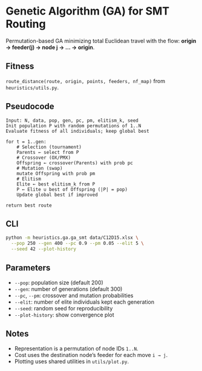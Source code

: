 # Genetic Algorithm (GA) for SMT Routing

Permutation-based GA minimizing total Euclidean travel with the flow:
**origin → feeder(j) → node j → … → origin**.

## Fitness

`route_distance(route, origin, points, feeders, nf_map)` from `heuristics/utils.py`.

## Pseudocode

```
Input: N, data, pop, gen, pc, pm, elitism_k, seed
Init population P with random permutations of 1..N
Evaluate fitness of all individuals; keep global best

for t = 1..gen:
    # Selection (tournament)
    Parents ← select from P
    # Crossover (OX/PMX)
    Offspring ← crossover(Parents) with prob pc
    # Mutation (swap)
    mutate Offspring with prob pm
    # Elitism
    Elite ← best elitism_k from P
    P ← Elite ∪ best of Offspring (|P| = pop)
    Update global best if improved

return best route
```

## CLI

```bash
python -m heuristics.ga.ga_smt data/C12D15.xlsx \
  --pop 250 --gen 400 --pc 0.9 --pm 0.05 --elit 5 \
  --seed 42 --plot-history
```

## Parameters

* `--pop`: population size (default 200)
* `--gen`: number of generations (default 300)
* `--pc`, `--pm`: crossover and mutation probabilities
* `--elit`: number of elite individuals kept each generation
* `--seed`: random seed for reproducibility
* `--plot-history`: show convergence plot

## Notes

* Representation is a permutation of node IDs `1..N`.
* Cost uses the destination node’s feeder for each move `i → j`.
* Plotting uses shared utilities in `utils/plot.py`.
